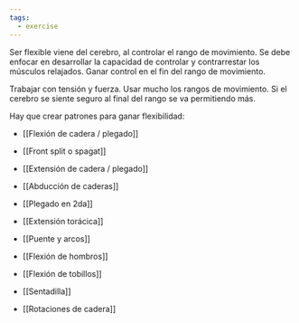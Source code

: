 ```yaml
---
tags:
  - exercise
---
```



Ser flexible viene del cerebro, al controlar el rango de movimiento. Se debe enfocar en desarrollar la capacidad de controlar y contrarrestar los músculos relajados. Ganar control en el fin del rango de movimiento.

Trabajar con tensión y fuerza. Usar mucho los rangos de movimiento. Si el cerebro se siente seguro al final del rango se va permitiendo más.

Hay que crear patrones para ganar flexibilidad:
- [[Flexión de cadera / plegado]]

- [[Front split o spagat]]

- [[Extensión de cadera / plegado]] 

- [[Abducción de caderas]] 

- [[Plegado en 2da]]

- [[Extensión torácica]]

- [[Puente y arcos]]

- [[Flexión de hombros]]

- [[Flexión de tobillos]]

- [[Sentadilla]] 

- [[Rotaciones de cadera]]